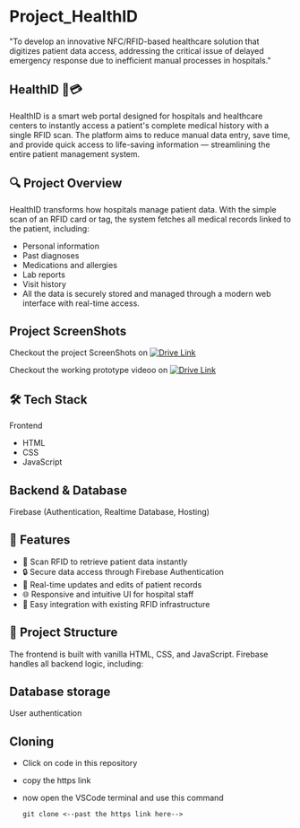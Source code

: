 # Project_HealthID
"To develop an innovative NFC/RFID-based healthcare solution that digitizes patient data access, addressing the critical issue of delayed emergency response due to inefficient manual processes in hospitals."
## HealthID 🏥💳
HealthID is a smart web portal designed for hospitals and healthcare centers to instantly access a patient's complete medical history with a single RFID scan. The platform 
aims to reduce manual data entry, save time, and provide quick access to life-saving information — streamlining the entire patient management system.

## 🔍 Project Overview
HealthID transforms how hospitals manage patient data. With the simple scan of an RFID card or tag, the system fetches all medical records linked to the patient, including:

 - Personal information
 - Past diagnoses
 - Medications and allergies
 - Lab reports
 - Visit history
 - All the data is securely stored and managed through a modern web interface with real-time access.

## Project ScreenShots
   Checkout the project ScreenShots on 
   [![Drive Link](https://img.shields.io/badge/Google%20Drive-Download-blue?logo=google-drive&logoColor=white)](https://drive.google.com/drive/folders/1oOWu8pQpC6tukXn9xw1SerKjzPyJEfMC?usp=share_link)

   Checkout the working prototype videoo on
   [![Drive Link](https://img.shields.io/badge/Google%20Drive-Download-blue?logo=google-drive&logoColor=white)](https://drive.google.com/drive/folders/17zt86GTJekdSYjBmxC1qCpVJYcwkwY-8?usp=share_link)
   
## 🛠️ Tech Stack
Frontend
 - HTML
 - CSS
 - JavaScript

## Backend & Database
  Firebase (Authentication, Realtime Database, Hosting)

## 🚀 Features
- 📇 Scan RFID to retrieve patient data instantly
- 🔒 Secure data access through Firebase Authentication
- 📝 Real-time updates and edits of patient records
- 🌐 Responsive and intuitive UI for hospital staff
- 📁 Easy integration with existing RFID infrastructure

## 📂 Project Structure
   The frontend is built with vanilla HTML, CSS, and JavaScript. Firebase handles all backend logic, including:

## Database storage
   User authentication

## Cloning 
 - Click on code in this repository
 - copy the https link
 - now open the VSCode terminal and use this command

       git clone <--past the https link here-->
